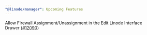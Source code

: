 ```yaml
---
"@linode/manager": Upcoming Features
---
```


Allow Firewall Assignment/Unassignment in the Edit Linode Interface Drawer ([#12090](https://github.com/linode/manager/pull/12090))
